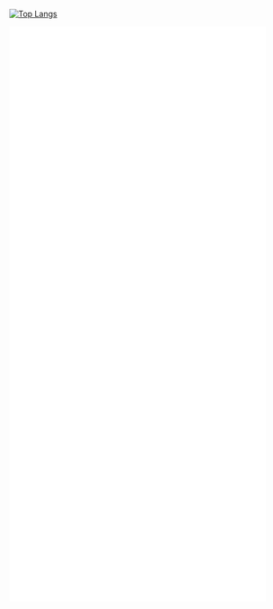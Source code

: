[![Top Langs](https://github-readme-stats.vercel.app/api/top-langs/?username=kenranunderscore&langs_count=15&theme=radical&hide=C%23&layout=compact)](https://github.com/anuraghazra/github-readme-stats)

<img src="https://raw.githubusercontent.com/kenranunderscore/kenranunderscore/master/github-metrics.svg" />
